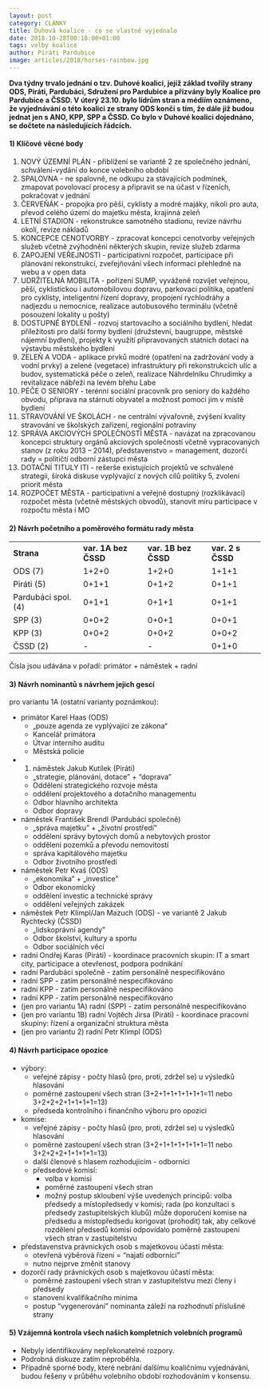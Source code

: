 ```yaml
---
layout: post
category: CLANKY
title: Duhová koalice - co se vlastně vyjednalo
date: 2018-10-28T00:10:00+01:00
tags: volby koalice
author: Piráti Pardubice
image: articles/2018/horses-rainbow.jpg
---
```


**Dva týdny trvalo jednání o tzv. Duhové koalici, jejíž základ tvořily strany ODS, Piráti, Pardubáci, Sdružení pro Pardubice a přizvány byly Koalice pro Pardubice a ČSSD. V úterý 23.10. bylo lídrům stran a médiím oznámeno, že vyjednávání o této koalici ze strany ODS končí s tím, že dále již budou jednat jen s ANO, KPP, SPP a ČSSD. Co bylo v Duhové koalici dojednáno, se dočtete na následujících řádcích.**

#### 1) Klíčové věcné body
1. NOVÝ ÚZEMNÍ PLÁN - přiblížení se variantě 2 ze společného jednání, schválení-vydání do konce volebního období
2. SPALOVNA - ne spalovně, ne odkupu za stávajících podmínek, zmapovat povolovací procesy a připravit se na účast v řízeních, pokračovat v jednání
3. ČERVEŇÁK - propojka pro pěší, cyklisty a modré majáky, nikoli pro auta, převod celého území do majetku města, krajinná zeleň
4. LETNÍ STADION - rekonstrukce samotného stadionu, revize návrhu okolí, revize nákladů
5. KONCEPCE CENOTVORBY - zpracovat koncepci cenotvorby veřejných služeb včetně zvýhodnění některých skupin, revize služeb zdarma
6. ZAPOJENÍ VEŘEJNOSTI - participativní rozpočet, participace při plánování rekonstrukcí, zveřejňování všech informací přehledně na webu a v open data
7. UDRŽITELNÁ MOBILITA - pořízení SUMP, vyváženě rozvíjet veřejnou, pěší, cyklistickou i automobilovou dopravu, parkovací politika, opatření pro cyklisty, inteligentní řízení dopravy, propojení rychlodráhy a nadjezdu u nemocnice, realizace autobusového terminálu (včetně posouzení lokality u pošty)
8. DOSTUPNÉ BYDLENÍ - rozvoj startovacího a sociálního bydlení, hledat příležitosti pro další formy bydlení (družstevní, baugruppe, městské nájemní bydlení), projekty k využití připravovaných státních dotací na výstavbu městského bydlení
9. ZELEŇ A VODA - aplikace prvků modré (opatření na zadržování vody a vodní prvky) a zelené (vegetace) infrastruktury při rekonstrukcích ulic a budov, systematická péče o zeleň, realizace Náhrdelníku Chrudimky a revitalizace nábřeží na levém břehu Labe
10. PÉČE O SENIORY - terénní sociální pracovník pro seniory do každého obvodu, příprava na stárnutí obyvatel a možnost pomoci jim v místě bydlení
11. STRAVOVÁNÍ VE ŠKOLÁCH - ne centrální vývařovně, zvýšení kvality stravování ve školských zařízení, regionální potraviny
12. SPRÁVA AKCIOVÝCH SPOLEČNOSTÍ MĚSTA - navázat na zpracovanou koncepci struktury orgánů akciových společností včetně vypracovaných stanov (z roku 2013 – 2014), představenstvo = management, dozorčí rady = političtí odborní zástupci města
13. DOTAČNÍ TITULY ITI - rešerše existujících projektů ve schválené strategii, široká diskuse vyplývající z nových cílů politiky 5, zvolení priorit města
14. ROZPOČET MĚSTA - participativní a veřejně dostupný (rozklikávací) rozpočet města (včetně městských obvodů), stanovit míru participace v rozpočtu města i MO

#### 2) Návrh početního a poměrového formátu rady města
<table>
  <tr>
    <td><b>Strana</b></td>
    <td><b>var. 1A bez ČSSD</b></td>
    <td><b>var. 1B bez ČSSD</b></td>
    <td><b>var. 2 s ČSSD</b></td>    
  </tr>
  <tr>
    <td>ODS (7)</td>
    <td>1+2+0</td>
    <td>1+2+0</td>
    <td>1+1+1</td>    
  </tr>
  <tr>
    <td>Piráti (5)</td>
    <td>0+1+1</td>
    <td>0+1+2</td>
    <td>0+1+1</td>    
  </tr>
  <tr>
    <td>Pardubáci spol. (4)</td>
    <td>0+1+1</td>
    <td>0+1+1</td>
    <td>0+1+1</td>    
  </tr>
  <tr>
    <td>SPP (3)</td>
    <td>0+0+2</td>
    <td>0+0+1</td>
    <td>0+0+1</td>    
  </tr>
  <tr>
    <td>KPP (3)</td>
    <td>0+0+2</td>
    <td>0+0+2</td>
    <td>0+0+2</td>    
  </tr>
  <tr>
    <td>ČSSD (2)</td>
    <td>-</td>
    <td>-</td>
    <td>0+1+0</td>    
  </tr>         
</table>
Čísla jsou udávána v pořadí: primátor + náměstek + radní

#### 3) Návrh nominantů s návrhem jejich gescí
pro variantu 1A (ostatní varianty poznámkou):
* primátor Karel Haas (ODS)
    * „pouze agenda ze vyplývající ze zákona“
    * Kancelář primátora
    * Útvar interního auditu
    * Městská policie
* 1. náměstek Jakub Kutílek (Piráti)
    * „strategie, plánování, dotace” + “doprava”
    * Oddělení strategického rozvoje města
    * oddělení projektového a dotačního managementu
    * Odbor hlavního architekta
    * Odbor dopravy
* náměstek František Brendl (Pardubáci společně)
    * „správa majetku” + „životní prostředí”
    * oddělení správy bytových domů a nebytových prostor
    * oddělení pozemků a převodu nemovitostí
    * správa kapitálového majetku
    * Odbor životního prostředí
* náměstek Petr Kvaš (ODS)
    * „ekonomika” + „investice”
    * Odbor ekonomický
    * oddělení investic a technické správy
    * oddělení veřejných zakázek
* náměstek Petr Klimpl/Jan Mazuch (ODS) - ve variantě 2 Jakub Rychtecký (ČSSD)
    * „lidskoprávní agendy”
    * Odbor školství, kultury a sportu
    * Odbor sociálních věcí
* radní Ondřej Karas (Piráti) - koordinace pracovních skupin: IT a smart city, participace a otevřenost, podpora podnikání
* radní Pardubáci společně - zatím personálně nespecifikováno
* radní SPP - zatím personálně nespecifikováno
* radní KPP - zatím personálně nespecifikováno
* radní KPP - zatím personálně nespecifikováno
* (jen pro variantu 1A) radní (SPP) - zatím personálně nespecifikováno
* (jen pro variantu 1B) radní Vojtěch Jirsa (Piráti) - koordinace pracovní skupiny: řízení a organizační struktura města
* (jen pro variantu 2) radní Petr Klimpl (ODS)

#### 4) Návrh participace opozice
* výbory:
    * veřejné zápisy - počty hlasů (pro, proti, zdržel se) u výsledků hlasování
    * poměrné zastoupení všech stran (3+2+1+1+1+1+1+1=11 nebo 3+2+2+2+1+1+1+1=13)
    * předseda kontrolního i finančního výboru pro opozici
* komise:
    * veřejné zápisy - počty hlasů (pro, proti, zdržel se) u výsledků hlasování
    * poměrné zastoupení všech stran (3+2+1+1+1+1+1+1=11 nebo 3+2+2+2+1+1+1+1=13)
    * další členové s hlasem rozhodujícím - odborníci
    * předsedové komisí:
        * volba v komisi
        * poměrné zastoupení všech stran
        * možný postup skloubení výše uvedených principů: volba předsedy a místopředsedy v komisi; rada (po konzultaci s předsedy zastupitelských klubů) může doporučení komise na předsedu a místopředsedu korigovat (prohodit) tak, aby celkové rozdělení předsedů komisí odpovídalo poměrně zastoupení všech stran v zastupitelstvu
* představenstva právnických osob s majetkovou účastí města:
    * otevřená výběrová řízení = “najatí odborníci”
    * nutno nejprve změnit stanovy
* dozorčí rady právnických osob s majetkovou účastí města:
    * poměrné zastoupení všech stran v zastupitelstvu mezi členy i předsedy
    * stanovení kvalifikačního minima
    * postup “vygenerování” nominanta záleží na rozhodnutí příslušné strany

#### 5) Vzájemná kontrola všech našich kompletních volebních programů
* Nebyly identifikovány nepřekonatelné rozpory.
* Podrobná diskuze zatím neproběhla.
* Případně sporné body, které nebrání dalšímu koaličnímu vyjednávání, budou řešeny v průběhu volebního období rozhodováním v konsensu.